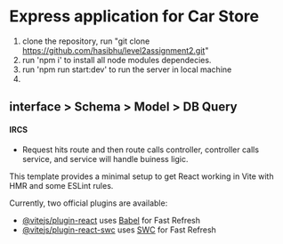 # Express application for Car Store

1. clone the repository, run "git clone https://github.com/hasibhu/level2assignment2.git"
2. run 'npm i' to install all node modules dependecies. 
3. run 'npm run start:dev' to run the server in local machine 
4.  


## interface > Schema > Model > DB Query
#### IRCS 
* Request hits route and then route calls controller, controller calls service, and service will handle buiness ligic.


This template provides a minimal setup to get React working in Vite with HMR and some ESLint rules.

Currently, two official plugins are available:

- [@vitejs/plugin-react](https://github.com/vitejs/vite-plugin-react/blob/main/packages/plugin-react/README.md) uses [Babel](https://babeljs.io/) for Fast Refresh
- [@vitejs/plugin-react-swc](https://github.com/vitejs/vite-plugin-react-swc) uses [SWC](https://swc.rs/) for Fast Refresh
